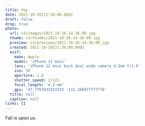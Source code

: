 ```yaml
---
title: Yep
date: 2021-10-26T21:36:00.000Z
draft: false
drop: true
photo:
  url: s3/images/2021-10-26-14-36-00.jpg
  thumb: s3/thumbs/2021-10-26-14-36-00.jpg
  preview: s3/previews/2021-10-26-14-36-00.jpg
  created: 2021-10-26T21:36:00.000Z
  exif:
    make: Apple
    model: 'iPhone 12 mini'
    lens: 'iPhone 12 mini back dual wide camera 4.2mm f/1.6'
    iso: 50
    aperture: 1.6
    shutter_speed: 1/121
    focal_length: '4.2 mm'
    gps: '47.7767833333333 -122.206977777778'
  title: null
  caption: null
links: []
---
```


Fall is upon us.
